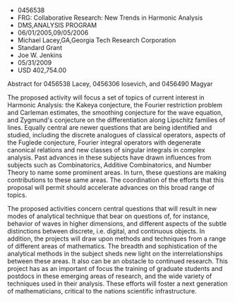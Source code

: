 
* 0456538
* FRG: Collaborative Research: New Trends in Harmonic Analysis
* DMS,ANALYSIS PROGRAM
* 06/01/2005,09/05/2006
* Michael Lacey,GA,Georgia Tech Research Corporation
* Standard Grant
* Joe W. Jenkins
* 05/31/2009
* USD 402,754.00

Abstract for 0456538 Lacey, 0456306 Iosevich, and 0456490 Magyar

The proposed activity will focus a set of topics of current interest in Harmonic
Analysis: the Kakeya conjecture, the Fourier restriction problem and Carleman
estimates, the smoothing conjecture for the wave equation, and Zygmund's
conjecture on the differentiation along Lipschitz families of lines. Equally
central are newer questions that are being identified and studied, including the
discrete analogues of classical operators, aspects of the Fuglede conjecture,
Fourier integral operators with degenerate canonical relations and new classes
of singular integrals in complex analysis. Past advances in these subjects have
drawn influences from subjects such as Combinatorics, Additive Combinatorics,
and Number Theory to name some prominent areas. In turn, these questions are
making contributions to these same areas. The coordination of the efforts that
this proposal will permit should accelerate advances on this broad range of
topics.



The proposed activities concern central questions that will result in new modes
of analytical technique that bear on questions of, for instance, behavior of
waves in higher dimensions, and different aspects of the subtle distinctions
between discrete, i.e. digital, and continuous objects. In addition, the
projects will draw upon methods and techniques from a range of different areas
of mathematics. The breadth and sophistication of the analytical methods in the
subject sheds new light on the interrelationships between these areas. It also
can be an obstacle to continued research. This project has as an important of
focus the training of graduate students and postdocs in these emerging areas of
research, and the wide variety of techniques used in their analysis. These
efforts will foster a next generation of mathematicians, critical to the nations
scientific infrastructure.
